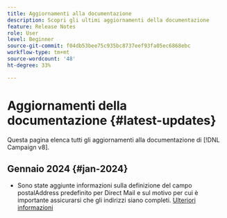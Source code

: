 ```yaml
---
title: Aggiornamenti alla documentazione
description: Scopri gli ultimi aggiornamenti della documentazione
feature: Release Notes
role: User
level: Beginner
source-git-commit: f04db53bee75c935bc8737eef93fa05ec6868ebc
workflow-type: tm+mt
source-wordcount: '48'
ht-degree: 33%

---
```



# Aggiornamenti della documentazione {#latest-updates}

Questa pagina elenca tutti gli aggiornamenti alla documentazione di [!DNL Campaign v8].

## Gennaio 2024 {#jan-2024}

* Sono state aggiunte informazioni sulla definizione del campo postalAddress predefinito per Direct Mail e sul motivo per cui è importante assicurarsi che gli indirizzi siano completi. [Ulteriori informazioni](../send/direct-mail.md)
